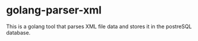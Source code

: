 # golang-parser-xml
This is a golang tool that parses XML file data and stores it in the postreSQL database.
